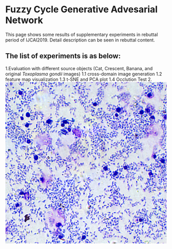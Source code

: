 # Fuzzy Cycle Generative Advesarial Network
This page shows some results of supplementary experiments in rebuttal period of IJCAI2019. Detail description can be seen in rebuttal content.

## The list of experiments is as below:
1.Evaluation with different source objects (Cat, Crescent, Banana, and original *Toxoplasma gondii* images)
  1.1 cross-domain image generation
  1.2 feature map visualization
  1.3 t-SNE and PCA plot
  1.4 Occlution Test
2.
![Image text](https://github.com/fcgan/Rebuttal/blob/master/6.png)
